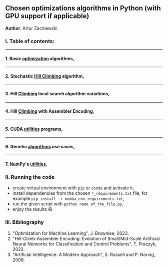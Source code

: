 ## Chosen optimizations algorithms in Python (with GPU support if applicable)

**Author**: Artur Zacniewski  


### I. Table of contents: 

---
#### 1. Basic [optimization](https://github.com/zacniewski/Python-optimization-algorithms-with-GPU/tree/main/basic_optimization_algorithms) algorithms,  

---
#### 2. Stochastic [Hill Climbing](https://github.com/zacniewski/Python-optimization-algorithms-with-GPU/tree/main/stochastic_hill_climbing) algorithm,  

---
#### 3. Hill [Climbing](https://github.com/zacniewski/Python-optimization-algorithms-with-GPU/tree/main/hill_climbing_standard_utils) local search algorithm variations,  

---
#### 4. Hill [Climbing](https://github.com/zacniewski/Python-optimization-algorithms-with-GPU/tree/main/hcae) with Assembler Encoding,  

---
#### 5. CUDA [utilities](https://github.com/zacniewski/Python-optimization-algorithms-with-GPU/tree/main/cuda_utils) programs,  

---
#### 6. Genetic [algorithms](https://github.com/zacniewski/Python-optimization-algorithms-with-GPU/tree/main/genetic_algorithms) use cases,  

---
#### 7. NumPy's [utilities](https://github.com/zacniewski/Python-optimization-algorithms-with-GPU/tree/main/numpy_utils).  



### II. Running the code
- create virtual environment with `pip` or `conda` and activate it,
- install dependencies from the chosen `*_requirements.txt` file, for example `pip install -r numba_env_requirements.txt`, 
- run the given script with `python name_of_the_file.py`,
- enjoy the results :smiley:


### III. Bibliography
1. "Optimization for Machine Learning", J. Brownlee, 2023.
2. "Hill-Climb-Assembler Encoding: Evolution of Small/Mid-Scale Artificial Neural Networks for Classification and
Control Problems", T. Praczyk, 2022.
3. "Artificial Intelligence: A Modern Approach", S. Russell and P. Norvig, 2009.




